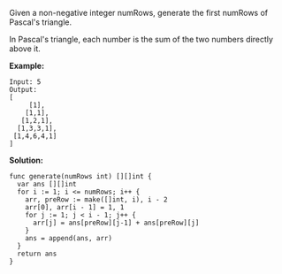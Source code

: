 Given a non-negative integer numRows, generate the first numRows of Pascal's triangle.


In Pascal's triangle, each number is the sum of the two numbers directly above it.

**Example:**
```
Input: 5
Output:
[
     [1],
    [1,1],
   [1,2,1],
  [1,3,3,1],
 [1,4,6,4,1]
]
```

**Solution:**

```golang
func generate(numRows int) [][]int {
  var ans [][]int
  for i := 1; i <= numRows; i++ {
    arr, preRow := make([]int, i), i - 2
    arr[0], arr[i - 1] = 1, 1
    for j := 1; j < i - 1; j++ {
      arr[j] = ans[preRow][j-1] + ans[preRow][j]
    }
    ans = append(ans, arr)
  }
  return ans
}
```
